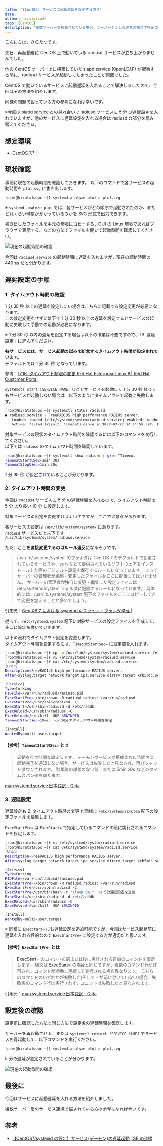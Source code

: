 ```yaml
---
title: "[CentOS] サービスに起動遅延を設定する方法"
date:
author: hiratatsu04
tags: [CentOS]
description: "複数サーバーを稼働させている場合、サーバーどうしの連携の都合で特定のサービスのみ起動を遅らせたいことがあると思います。今回は CentOS で動いているサービスに起動遅延を入れる方法を紹介します。サービスの設定ファイルの内容を書き換えることで遅延を入れることができます。"
---
```


こんにちは、ひらたつです。

先日、再起動後に CentOS 上で動いている radiusd サービスが立ち上がりませんでした。

他の CentOS サーバー上に構築していた slapd.service (OpenLDAP) が起動する前に、radiusd サービスが起動してしまったことが原因でした。

CentOS で動いているサービスに起動遅延を入れることで解決しましたので、今回はその方法を紹介します。

同様の問題で困っている方の参考になれば幸いです。

※今回は slapd.service との兼ね合いで radiusd サービスに 5 分 の遅延設定を入れていますが、他のサービスに遅延設定を入れる場合は radiusd の部分を読み替えてください。

## 想定環境

- CentOS 7.7

## 現状確認

事前に現在の起動時間を確認しておきます。
以下のコマンドで各サービスの起動時間を `plot.svg` に書き出します。

```bash
[user@hiratatsupc ~]$ systemd-analyze plot > plot.svg
```

※ `systemd-analyze plot` では、各サービスがどの順序で起動されたのか、またどれくらい時間がかかっているのかを SVG 形式で出力できます。

書き出したファイルを手元の環境にコピーする、GUI の Linux 環境であればブラウザで表示する、などの方法でファイルを開いて起動時間を確認してください。

![現在の起動時間の確認](images/1-startuptime-before-setting.png "現在の起動時間の確認")

今回は `radiusd.service` の起動時間に遅延を入れますが、現在の起動時間は 440ms だと分かります。

## 遅延設定の手順

### 1. タイムアウト時間の確認

1 分 30 秒 以上の遅延を設定したい場合はこちらに記載する設定変更が必要になります。  
この設定変更をせずに以下で 1 分 30 秒 以上の遅延を設定するとサービスの起動に失敗して手動での起動が必要になります。

※ 1 分 30 秒 以内の遅延を設定する場合は以下の作業は不要ですので、「3. 遅延設定」に進んでください。

**各サービスには、サービス起動の試みを断念するタイムアウト時間が設定されています。**  
デフォルトでは 1 分 30 秒 となっています。

参考：[17.16. タイムアウト制限の変更 Red Hat Enterprise Linux 8 | Red Hat Customer Portal](https://access.redhat.com/documentation/ja-jp/red_hat_enterprise_linux/8/html/configuring_basic_system_settings/proc_changing-the-timeout-limit_assembly_working-with-systemd-unit-files)

`systemctl start [SERVICE NAME]` などでサービスを起動して 1 分 30 秒 経ってもサービスが起動しない場合は、以下のようにタイムアウトで起動に失敗します。

```bash
[root@hiratatsupc ~]# systemctl status radiusd
● radiusd.service - FreeRADIUS high performance RADIUS server.
   Loaded: loaded (/etc/systemd/system/radiusd.service; enabled; vendor preset: disabled)
   Active: failed (Result: timeout) since 水 2023-03-22 14:34:59 JST; 149ms ago
```

対象サービスの現状のタイムアウト時間を確認するには以下のコマンドを実行してください。  
以下では `radiusd` のタイムアウト時間を確認しています。

```bash
[root@hiratatsupc ~]# systemctl show radiusd | grep ^Timeout
TimeoutStartUSec=1min 30s
TimeoutStopUSec=1min 30s
```

1 分 30 秒 が設定されていることが分かります。

### 2. タイムアウト時間の変更

今回は `radiusd` サービスに 5 分 の遅延時間を入れるので、タイムアウト時間を 5 分 より長い 10 分 に設定します。

対象サービスの設定を変更すればよいのですが、ここで注意点があります。

各サービスの設定は `/usr/lib/systemd/system/` にあります。  
`radiusd` サービスだと以下です。  
`/usr/lib/systemd/system/radiusd.service`

ただ、**ここを直接変更するのはルール違反**になるそうです。

> /usr/lib/systemd/system のフォルダは CentOS 7 のデフォルトで設定されているサービスや、yum などで提供されているソフトウェアをインストールした際のデフォルト設定を保存するルールになっています。 よってサーバーの管理者が編集・変更したファイルをここに配置してはいけません。
> サーバーの管理者が独自に変更・編集した設定ファイルは /etc/systemd/system フォルダに配置するルールになっています。 具体的には、/usr/lib/systemd/system 配下のファイルをここにコピーしてきて変更を加えることが多いでしょう。

引用元：[CentOS 7 における systemd のファイル・フォルダ構成 |](https://weblabo.oscasierra.net/centos7-systemd-files/)

従って、`/etc/systemd/system` 配下に対象サービスの設定ファイルを作成して、そこに設定を書いていきます。

以下の流れでタイムアウト設定を変更します。  
タイムアウト時間を設定するには、`TimeoutStartSec=` に設定値を入れます。

```bash
[root@hiratatsupc ~]# cp -p /usr/lib/systemd/system/radiusd.service /etc/systemd/system/radiusd.service
[root@hiratatsupc ~]# vi /etc/systemd/system/radiusd.service
[root@hiratatsupc ~]# cat /etc/systemd/system/radiusd.service
[Unit]
Description=FreeRADIUS high performance RADIUS server.
After=syslog.target network.target ipa.service dirsrv.target krb5kdc.service

[Service]
Type=forking
PIDFile=/var/run/radiusd/radiusd.pid
ExecStartPre=-/bin/chown -R radiusd.radiusd /var/run/radiusd
ExecStartPre=/usr/sbin/radiusd -C
ExecStart=/usr/sbin/radiusd -d /etc/raddb
ExecReload=/usr/sbin/radiusd -C
ExecReload=/bin/kill -HUP $MAINPID
TimeoutStartSec=10min　👈 10分のタイムアウト時間を設定

[Install]
WantedBy=multi-user.target
```

#### 【参考】`TimeoutStartUSec=` とは

> 起動を待つ時間を設定します。
> デーモンサービスが構成された時間内に起動完了を通知しない場合、サービスは失敗したと見なされ、再びシャットダウンされます。
> 秒単位の単位のない値、または 5min 20s などのタイムスパン値を取ります。

[man systemd.service 日本語訳 - Qiita](https://qiita.com/JhonnyBravo/items/a28074c20fa9adf02be3)

### 3. 遅延設定

遅延設定も 2. タイムアウト時間の変更 と同様に `/etc/systemd/system` 配下の設定ファイルを編集します。

`ExecStartPre=` は `ExecStart=` で指定しているコマンドの前に実行されるコマンドを指定します。

```bash
[root@hiratatsupc ~]# vi /etc/systemd/system/radiusd.service
[root@hiratatsupc ~]# cat /etc/systemd/system/radiusd.service
[Unit]
Description=FreeRADIUS high performance RADIUS server.
After=syslog.target network.target ipa.service dirsrv.target krb5kdc.service

[Service]
Type=forking
PIDFile=/var/run/radiusd/radiusd.pid
ExecStartPre=-/bin/chown -R radiusd.radiusd /var/run/radiusd
ExecStartPre=/usr/sbin/radiusd -C
ExecStartPre=/usr/bin/bash -c "sleep 5m;"　👈 5分遅延設定を追加
ExecStart=/usr/sbin/radiusd -d /etc/raddb
ExecReload=/usr/sbin/radiusd -C
ExecReload=/bin/kill -HUP $MAINPID

[Install]
WantedBy=multi-user.target
```

※ 同様に `ExecStart=` にも遅延設定を追加可能ですが、今回はサービス起動前に遅延を入れる目的なので `ExecStartPre=` に設定する方が適切だと思います。

#### 【参考】`ExecStartPre=` とは

> [ExecStart=](https://qiita.com/JhonnyBravo/items/a28074c20fa9adf02be3#execstart) のコマンドの前または後に実行される追加のコマンドを指定します。
> 構文は [ExecStart=](https://qiita.com/JhonnyBravo/items/a28074c20fa9adf02be3#execstart) の場合と同じですが、複数のコマンド行が許可され、コマンドが順番に連続して実行される点が異なります。
> これらのコマンドのいずれかが失敗した(そして - が前に付いていない)場合、失敗後のコマンド行は実行されず、ユニットは失敗したと見なされます。

引用元：[man systemd.service 日本語訳 - Qiita](https://qiita.com/JhonnyBravo/items/a28074c20fa9adf02be3#execstartpre-execstartpost)

## 設定後の確認

設定前に確認した方法と同じ方法で設定後の遅延時間を確認します。

サーバーを再起動させる、または `systemctl restart [SERVICE NAME]` でサービスを再起動して、以下コマンドを実行ください。

```bash
[user@hiratatsupc ~]$ systemd-analyze plot > plot.svg
```

5 分の遅延が設定されていることが分かります。

![現在の起動時間の確認](images/2-startuptime-after-setting.png "現在の起動時間の確認")

## 最後に

今回はサービスに起動遅延を入れる方法を紹介しました。

複数サーバー間のサービス連携で悩まれている方の参考になれば幸いです。

## 参考

- [【CentOS7/systemd の設定】サービス(デーモン)の遅延起動 | SE の道標](https://milestone-of-se.nesuke.com/sv-basic/linux-basic/systemd-service-delay-load/)
